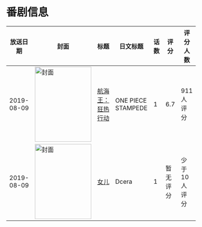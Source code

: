 # 番剧信息

|放送日期|封面|标题|日文标题|话数|评分|评分人数|
|---|---|---|---|---|---|---|
|2019-08-09|<img src="//lain.bgm.tv/pic/cover/c/ff/1d/258349_bDAVd.jpg" alt="封面" style="width:150px;height:200px;object-fit:cover;">|[航海王：狂热行动](https://bangumi.tv/subject/258349)|ONE PIECE STAMPEDE|1|6.7|911人评分|
|2019-08-09|<img src="//lain.bgm.tv/pic/cover/c/51/07/320867_2G2Ea.jpg" alt="封面" style="width:150px;height:200px;object-fit:cover;">|[女儿](https://bangumi.tv/subject/320867)|Dcera|1|暂无评分|少于10人评分|
